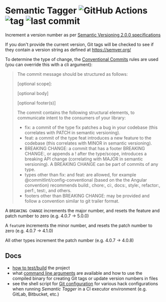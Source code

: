 # Semantic Tagger ![GitHub Actions](https://img.shields.io/github/workflow/status/mpdred/semantic-tagger/Pipeline/master) ![tag](https://img.shields.io/github/v/tag/mpdred/semantic-tagger) ![last commit](https://img.shields.io/github/last-commit/mpdred/semantic-tagger)

Increment a version number as per [Semantic Versioning 2.0.0 specifications](https://semver.org/)


If you don't provide the current version, Git tags will be checked to see if they contain a version string as defined at https://semver.org/ 

To determine the type of change, the [Conventional Commits](https://www.conventionalcommits.org/en/v1.0.0/) rules are used (you can override this with a cli argument):
> The commit message should be structured as follows:
>
>  <type>[optional scope]: <description>
>
>  [optional body]
>
>  [optional footer(s)]
>
> The commit contains the following structural elements, to communicate intent to the consumers of your library:
> - fix: a commit of the type fix patches a bug in your codebase (this correlates with PATCH in semantic versioning).
> - feat: a commit of the type feat introduces a new feature to the codebase (this correlates with MINOR in semantic versioning).
> - BREAKING CHANGE: a commit that has a footer BREAKING CHANGE:, or appends a ! after the type/scope, introduces a breaking API change (correlating with MAJOR in semantic versioning). A BREAKING CHANGE can be part of commits of any type.
> - types other than fix: and feat: are allowed, for example @commitlint/config-conventional (based on the the Angular convention) recommends build:, chore:, ci:, docs:, style:, refactor:, perf:, test:, and others.
> - footers other than BREAKING CHANGE: <description> may be provided and follow a convention similar to git trailer format.

A `BREAKING CHANGE` increments the major number, and resets the feature and patch number to zero (e.g. 4.0.7 -> 5.0.0)

A `feat`ure increments the minor number, and resets the patch number to zero (e.g. 4.0.7 -> 4.1.0)

All other types increment the patch number (e.g. 4.0.7 -> 4.0.8)



## Docs
- [how to test/build](docs/build.md) the project
- what [command line arguments](docs/usage.md) are available and  how to use the compiled binary for creating Git tags or update version numbers in files
- see the shell script for [Git configuration](docs/git.sh) for various hack configurations when running _Semantic Tagger_ in a CI executor environment (e.g. GitLab, Bitbucket, etc.)